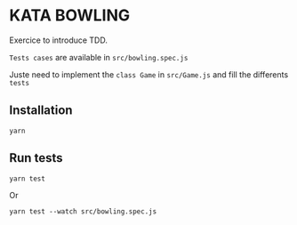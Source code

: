 # KATA BOWLING

Exercice to introduce TDD.

`Tests cases` are available in `src/bowling.spec.js`

Juste need to implement the `class Game` in `src/Game.js`
and fill the differents `tests`

## Installation
```yarn```

## Run tests
```yarn test```

Or

```yarn test --watch src/bowling.spec.js```
